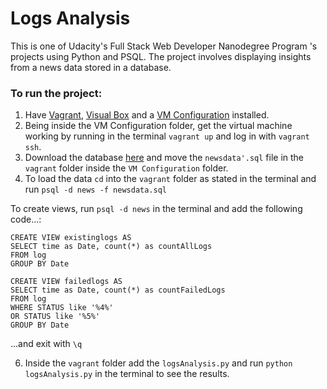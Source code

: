 # Logs Analysis

This is one of Udacity's Full Stack Web Developer Nanodegree Program 's projects using Python and PSQL. 
The project involves displaying insights from a news data stored in a database.

### To run the project:

1. Have [Vagrant](https://www.vagrantup.com/), [Visual Box](https://www.virtualbox.org/wiki/Download_Old_Builds_5_1) and a [VM Configuration](https://s3.amazonaws.com/video.udacity-data.com/topher/2018/April/5acfbfa3_fsnd-virtual-machine/fsnd-virtual-machine.zip) installed.
2. Being inside the VM Configuration folder, get the virtual machine working by running in the terminal ```vagrant up``` and log in with ```vagrant ssh```.
3. Download the database [here](https://d17h27t6h515a5.cloudfront.net/topher/2016/August/57b5f748_newsdata/newsdata.zip) and move the ```newsdata'.sql``` file in the ```vagrant``` folder inside the ```VM Configuration``` folder.
4. To load the data ```cd``` into the ```vagrant``` folder as stated in the terminal and run ```psql -d news -f newsdata.sql```

To create views, run ```psql -d news``` in the terminal and add the following code...:

```
CREATE VIEW existinglogs AS
SELECT time as Date, count(*) as countAllLogs
FROM log
GROUP BY Date
```

```
CREATE VIEW failedlogs AS
SELECT time as Date, count(*) as countFailedLogs
FROM log
WHERE STATUS like '%4%' 
OR STATUS like '%5%'
GROUP BY Date
```

...and exit with ```\q```

6. Inside the ```vagrant``` folder add the ```logsAnalysis.py``` and run ```python logsAnalysis.py``` in the terminal to see the results. 
